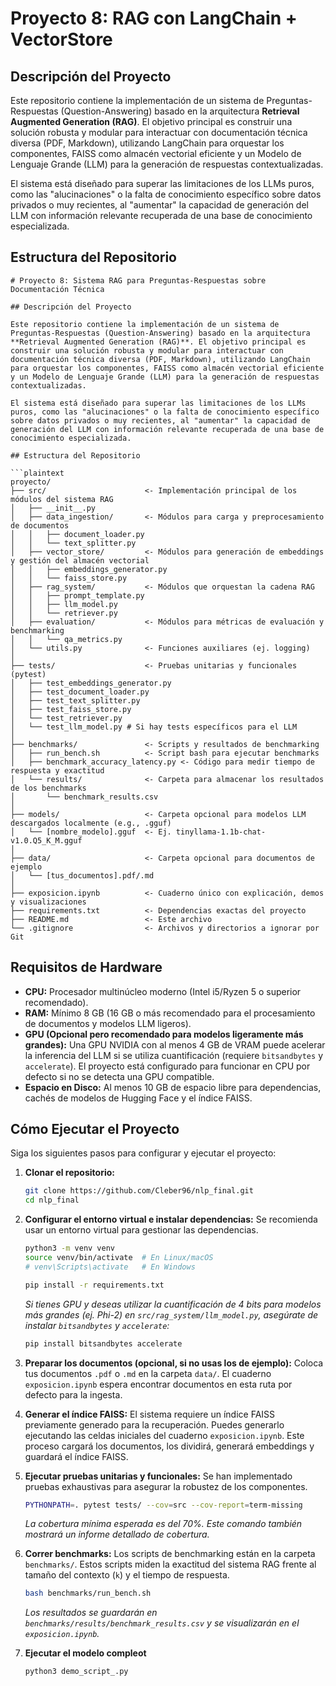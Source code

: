 # Proyecto 8: RAG con LangChain + VectorStore
## Descripción del Proyecto

Este repositorio contiene la implementación de un sistema de Preguntas-Respuestas (Question-Answering) basado en la arquitectura **Retrieval Augmented Generation (RAG)**. El objetivo principal es construir una solución robusta y modular para interactuar con documentación técnica diversa (PDF, Markdown), utilizando LangChain para orquestar los componentes, FAISS como almacén vectorial eficiente y un Modelo de Lenguaje Grande (LLM) para la generación de respuestas contextualizadas.

El sistema está diseñado para superar las limitaciones de los LLMs puros, como las "alucinaciones" o la falta de conocimiento específico sobre datos privados o muy recientes, al "aumentar" la capacidad de generación del LLM con información relevante recuperada de una base de conocimiento especializada.

## Estructura del Repositorio

```plaintext
# Proyecto 8: Sistema RAG para Preguntas-Respuestas sobre Documentación Técnica

## Descripción del Proyecto

Este repositorio contiene la implementación de un sistema de Preguntas-Respuestas (Question-Answering) basado en la arquitectura **Retrieval Augmented Generation (RAG)**. El objetivo principal es construir una solución robusta y modular para interactuar con documentación técnica diversa (PDF, Markdown), utilizando LangChain para orquestar los componentes, FAISS como almacén vectorial eficiente y un Modelo de Lenguaje Grande (LLM) para la generación de respuestas contextualizadas.

El sistema está diseñado para superar las limitaciones de los LLMs puros, como las "alucinaciones" o la falta de conocimiento específico sobre datos privados o muy recientes, al "aumentar" la capacidad de generación del LLM con información relevante recuperada de una base de conocimiento especializada.

## Estructura del Repositorio

```plaintext
proyecto/
├── src/                      <- Implementación principal de los módulos del sistema RAG
│   ├── __init__.py
│   ├── data_ingestion/       <- Módulos para carga y preprocesamiento de documentos
│   │   ├── document_loader.py
│   │   └── text_splitter.py
│   ├── vector_store/         <- Módulos para generación de embeddings y gestión del almacén vectorial
│   │   ├── embeddings_generator.py
│   │   └── faiss_store.py
│   ├── rag_system/           <- Módulos que orquestan la cadena RAG
│   │   ├── prompt_template.py
│   │   ├── llm_model.py
│   │   └── retriever.py
│   ├── evaluation/           <- Módulos para métricas de evaluación y benchmarking
│   │   └── qa_metrics.py
│   └── utils.py              <- Funciones auxiliares (ej. logging)
│
├── tests/                    <- Pruebas unitarias y funcionales (pytest)
│   ├── test_embeddings_generator.py
│   ├── test_document_loader.py
│   ├── test_text_splitter.py
│   ├── test_faiss_store.py
│   └── test_retriever.py
│   └── test_llm_model.py # Si hay tests específicos para el LLM
│
├── benchmarks/               <- Scripts y resultados de benchmarking
│   ├── run_bench.sh          <- Script bash para ejecutar benchmarks
│   ├── benchmark_accuracy_latency.py <- Código para medir tiempo de respuesta y exactitud
│   └── results/              <- Carpeta para almacenar los resultados de los benchmarks
│       └── benchmark_results.csv
│
├── models/                   <- Carpeta opcional para modelos LLM descargados localmente (e.g., .gguf)
│   └── [nombre_modelo].gguf  <- Ej. tinyllama-1.1b-chat-v1.0.Q5_K_M.gguf
│
├── data/                     <- Carpeta opcional para documentos de ejemplo
│   └── [tus_documentos].pdf/.md
│
├── exposicion.ipynb          <- Cuaderno único con explicación, demos y visualizaciones
├── requirements.txt          <- Dependencias exactas del proyecto
├── README.md                 <- Este archivo
└── .gitignore                <- Archivos y directorios a ignorar por Git
````

## Requisitos de Hardware

  * **CPU:** Procesador multinúcleo moderno (Intel i5/Ryzen 5 o superior recomendado).
  * **RAM:** Mínimo 8 GB (16 GB o más recomendado para el procesamiento de documentos y modelos LLM ligeros).
  * **GPU (Opcional pero recomendado para modelos ligeramente más grandes):** Una GPU NVIDIA con al menos 4 GB de VRAM puede acelerar la inferencia del LLM si se utiliza cuantificación (requiere `bitsandbytes` y `accelerate`). El proyecto está configurado para funcionar en CPU por defecto si no se detecta una GPU compatible.
  * **Espacio en Disco:** Al menos 10 GB de espacio libre para dependencias, cachés de modelos de Hugging Face y el índice FAISS.

## Cómo Ejecutar el Proyecto

Siga los siguientes pasos para configurar y ejecutar el proyecto:

1.  **Clonar el repositorio:**

    ```bash
    git clone https://github.com/Cleber96/nlp_final.git
    cd nlp_final
    ```

2.  **Configurar el entorno virtual e instalar dependencias:**
    Se recomienda usar un entorno virtual para gestionar las dependencias.

    ```bash
    python3 -m venv venv
    source venv/bin/activate  # En Linux/macOS
    # venv\Scripts\activate   # En Windows

    pip install -r requirements.txt
    ```

    *Si tienes GPU y deseas utilizar la cuantificación de 4 bits para modelos más grandes (ej. Phi-2) en `src/rag_system/llm_model.py`, asegúrate de instalar `bitsandbytes` y `accelerate`:*

    ```bash
    pip install bitsandbytes accelerate
    ```

3.  **Preparar los documentos (opcional, si no usas los de ejemplo):**
    Coloca tus documentos `.pdf` o `.md` en la carpeta `data/`. El cuaderno `exposicion.ipynb` espera encontrar documentos en esta ruta por defecto para la ingesta.

4.  **Generar el índice FAISS:**
    El sistema requiere un índice FAISS previamente generado para la recuperación. Puedes generarlo ejecutando las celdas iniciales del cuaderno `exposicion.ipynb`. Este proceso cargará los documentos, los dividirá, generará embeddings y guardará el índice FAISS.

5.  **Ejecutar pruebas unitarias y funcionales:**
    Se han implementado pruebas exhaustivas para asegurar la robustez de los componentes.

    ```bash
    PYTHONPATH=. pytest tests/ --cov=src --cov-report=term-missing
    ```

    *La cobertura mínima esperada es del 70%. Este comando también mostrará un informe detallado de cobertura.*

6.  **Correr benchmarks:**
    Los scripts de benchmarking están en la carpeta `benchmarks/`. Estos scripts miden la exactitud del sistema RAG frente al tamaño del contexto (`k`) y el tiempo de respuesta.

    ```bash
    bash benchmarks/run_bench.sh
    ```

    *Los resultados se guardarán en `benchmarks/results/benchmark_results.csv` y se visualizarán en el `exposicion.ipynb`.*

7.  **Ejecutar el modelo compleot**

    ```bash
    python3 demo_script_.py
    ```